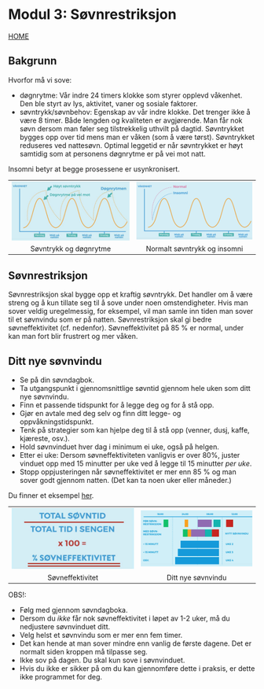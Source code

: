 # Modul 3: Søvnrestriksjon

[HOME](../README.md)

## Bakgrunn
Hvorfor må vi sove:
* døgnrytme: 
Vår indre 24 timers klokke som styrer opplevd våkenhet. 
Den ble styrt av lys, aktivitet, vaner og sosiale faktorer. 
* søvntrykk/søvnbehov: 
Egenskap av vår indre klokke. 
Det trenger ikke å være 8 timer. 
Både lengden og kvaliteten er avgjørende. 
Man får nok søvn dersom man føler seg tilstrekkelig uthvilt på dagtid. 
Søvntrykket bygges opp over tid mens man er våken (som å være tørst). 
Søvntrykket reduseres ved nattesøvn. 
Optimal leggetid er når søvntrykket er høyt samtidig som at personens døgnrytme er på vei mot natt.

Insomni betyr at begge prosessene er usynkronisert. 

|||
|:-:|:-:|
|![Søvntrykk og døgnrytme](../media/bilder/normal-dognrytme-dognbehov.png)|![Normal søvntrykk og insomni](../media/bilder/insomnia.png)|
|Søvntrykk og døgnrytme|Normalt søvntrykk og insomni|

## Søvnrestriksjon

Søvnrestriksjon skal bygge opp et kraftig søvntrykk. 
Det handler om å være streng og å kun tillate seg til å sove under noen omstendigheter. 
Hvis man sover veldig uregelmessig, for eksempel, vil man samle inn tiden man sover til et søvnvindu som er på natten.
Søvnrestriksjon skal gi bedre søvneffektivitet (cf. nedenfor). 
Søvneffektivitet på 85 % er normal, under kan man fort blir frustrert og mer våken.

## Ditt nye søvnvindu
* Se på din søvndagbok. 
* Ta utgangspunkt i gjennomsnittlige søvntid gjennom hele uken som ditt nye søvnvindu.
* Finn et passende tidspunkt for å legge deg og for å stå opp. 
* Gjør en avtale med deg selv og finn ditt legge- og oppvåkningstidspunkt.
* Tenk på strategier som kan hjelpe deg til å stå opp (venner, dusj, kaffe, kjæreste, osv.).
* Hold søvnvinduet hver dag i minimum ei uke, også på helgen.
* Etter ei uke: Dersom søvneffektiviteten vanligvis er over 80%, juster vinduet opp med 15 minutter per uke ved å legge til 15 minutter _per uke_.
* Stopp oppjusteringen når søvneffektivitet er mer enn 85 % og man sover godt gjennom natten. 
(Det kan ta noen uker eller måneder.)

Du finner et eksempel [her](../media/vedlegg/sovnvindu.pdf).

|||
|:-:|:-:|
|![(total søvntid) / (total ti i sengen x 100) = søvneffektivitet i prosent](../media/bilder/sovneffektivitet.png)|![Ditt nye søvnvindu](../media/bilder/sovnvindu.png)|
|Søvneffektivitet|Ditt nye søvnvindu|

OBS!:
* Følg med gjennom søvndagboka. 
* Dersom du _ikke_ får nok søvneffektivitet i løpet av 1-2 uker, må du nedjustere søvnvinduet ditt.
* Velg helst et søvnvindu som er mer enn fem timer.
* Det kan hende at man sover mindre enn vanlig de første dagene. 
Det er normalt siden kroppen må tilpasse seg.
* Ikke sov på dagen. 
Du skal kun sove i søvnvinduet.
* Hvis du ikke er sikker på om du kan gjennomføre dette i praksis, er dette ikke programmet for deg.
